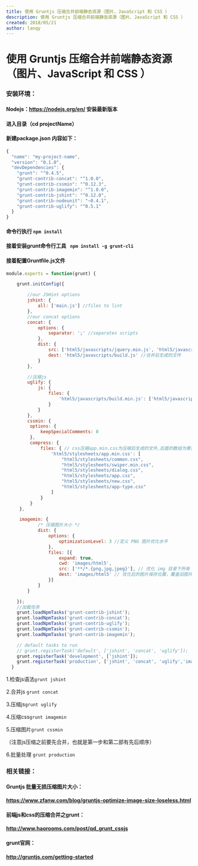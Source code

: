 ```yaml
---
title: 使用 Gruntjs 压缩合并前端静态资源（图片、JavaScript 和 CSS ）
description: 使用 Gruntjs 压缩合并前端静态资源（图片、JavaScript 和 CSS ）
created: 2018/05/21
author: lanqy
---
```

# 使用 Gruntjs 压缩合并前端静态资源（图片、JavaScript 和 CSS ）
### 安装环境：
#### Nodejs：https://nodejs.org/en/ 安装最新版本
#### 进入目录（cd projectName）
#### 新建package.json 内容如下：
```js
{
  "name": "my-project-name",
  "version": "0.1.0",
  "devDependencies": {
    "grunt": "^0.4.5",
    "grunt-contrib-concat": "^1.0.0",
    "grunt-contrib-cssmin": "^0.12.3",
    "grunt-contrib-imagemin": "^1.0.0",
    "grunt-contrib-jshint": "^0.12.0",
    "grunt-contrib-nodeunit": "~0.4.1",
    "grunt-contrib-uglify": "^0.5.1"
  }
}
```
#### 命令行执行 ``` npm install  ```
#### 接着安装grunt命令行工具 ``` npm install -g grunt-cli```
#### 接着配置Gruntfile.js文件
```js
module.exports = function(grunt) {

    grunt.initConfig({

        //our JSHint options
        jshint: {
            all: ['main.js'] //files to lint
        },
        //our concat options
        concat: {
            options: {
                separator: ';' //separates scripts
            },
            dist: {
                src: ['html5/javascripts/jquery.min.js', 'html5/javascripts/dialog.js', 'html5/javascripts/utils.js','html5/javascripts/limit.js','html5/javascripts/pageScrollAjax.js','html5/javascripts/app.js','html5/javascripts/tabs.js','html5/javascripts/swiper.min.js'], //需要合并的文件，注意顺序
                dest: 'html5/javascripts/build.js' //合并后生成的文件
            }
        },

        //压缩js
        uglify: {
            js: {
                files: {
                    'html5/javascripts/build.min.js': ['html5/javascripts/build.js'] //合并后压缩
                }
            }
        },
        cssmin: {
         options: {
             keepSpecialComments: 0
         },
         compress: {
             files: { // css压缩app.min.css为压缩后生成的文件,后面的数组为需要合并压缩的文件（同样注意顺序）
                 'html5/stylesheets/app.min.css': [
                     "html5/stylesheets/common.css",
                     "html5/stylesheets/swiper.min.css",
                     "html5/stylesheets/dialog.css",
                     "html5/stylesheets/app.css",
                     "html5/stylesheets/new.css",
                     "html5/stylesheets/app-type.css"
                 ]
             }
         }
     },

     imagemin: {
            /* 压缩图片大小 */
            dist: {
                options: {
                    optimizationLevel: 3 //定义 PNG 图片优化水平
                },
                files: [{
                    expand: true,
                    cwd: 'images/html5',
                    src: ['**/*.{png,jpg,jpeg}'], // 优化 img 目录下所有 png/jpg/jpeg 图片
                    dest: 'images/html5' // 优化后的图片保存位置，覆盖旧图片，并且不作提示（建议新建一个目录）
                }]
            }
        }

    });
    //加载任务
    grunt.loadNpmTasks('grunt-contrib-jshint');
    grunt.loadNpmTasks('grunt-contrib-concat');
    grunt.loadNpmTasks('grunt-contrib-uglify');
    grunt.loadNpmTasks('grunt-contrib-cssmin');
    grunt.loadNpmTasks('grunt-contrib-imagemin');

    // default tasks to run
    // grunt.registerTask('default', ['jshint', 'concat', 'uglify']);
    grunt.registerTask('development', ['jshint']);
    grunt.registerTask('production', ['jshint', 'concat', 'uglify','imagemin','cssmin']);
  }


```

1.检查js语法```grunt jshint```

2.合并js ```grunt concat```

3.压缩js```grunt uglify```

4.压缩css```grunt imagemin```

5.压缩图片```grunt cssmin```

（注意js压缩之前要先合并，也就是第一步和第二部有先后顺序）

6.批量处理 ```grunt production```


### 相关链接：
#### Gruntjs 批量无损压缩图片大小：
#### https://www.zfanw.com/blog/gruntjs-optimize-image-size-loseless.html 
#### 前端js和css的压缩合并之grunt：
#### http://www.haorooms.com/post/qd_grunt_cssjs 
#### grunt官网：
#### http://gruntjs.com/getting-started 
